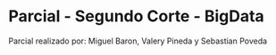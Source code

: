 # Parcial - Segundo Corte - BigData
Parcial realizado por: Miguel Baron, Valery Pineda y Sebastian Poveda
